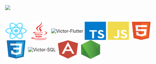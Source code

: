 <div>
  <img height="180em" src="https://github-readme-stats.vercel.app/api/top-langs/?username=VictorBratfisch&layout=compact&langs_count=6"/>
</div> 
<br>
<br>
<div>
  <img align="center" alt="Victor-React" height="60" width="70" src="https://raw.githubusercontent.com/devicons/devicon/master/icons/react/react-original.svg">
  <img align="center" alt="Victor-JAVA" height="60" width="70" src="https://raw.githubusercontent.com/devicons/devicon/master/icons/java/java-plain.svg">
  <img align="center" alt="Victor-Flutter" height="60" width="70"  src="https://cdn.jsdelivr.net/gh/devicons/devicon/icons/flutter/flutter-original.svg">
  <img align="center" alt="Victor-Ts" height="60" width="70" src="https://raw.githubusercontent.com/devicons/devicon/master/icons/typescript/typescript-plain.svg">
  <img align="center" alt="Victor-Js" height="60" width="70" src="https://raw.githubusercontent.com/devicons/devicon/master/icons/javascript/javascript-plain.svg">
  <img align="center" alt="Victor-HTML" height="60" width="70" src="https://raw.githubusercontent.com/devicons/devicon/master/icons/html5/html5-original.svg">
  <img align="center" alt="Victor-CSS" height="60" width="70" src="https://raw.githubusercontent.com/devicons/devicon/master/icons/css3/css3-original.svg">
  <img align="center" alt="Victor-SQL" height="60" width="70" src="https://raw.githubusercontent.com/devicons/devicon/master/icons/sql/sql-plain.svg">
  <img align="center" alt="Victor-Angular" height="60" width="70" src="https://raw.githubusercontent.com/devicons/devicon/master/icons/angularjs/angularjs-plain.svg">
  <img align="center" alt="Victor-NODE" height="60" width="70" src="https://raw.githubusercontent.com/devicons/devicon/master/icons/nodejs/nodejs-original.svg">
</div>
